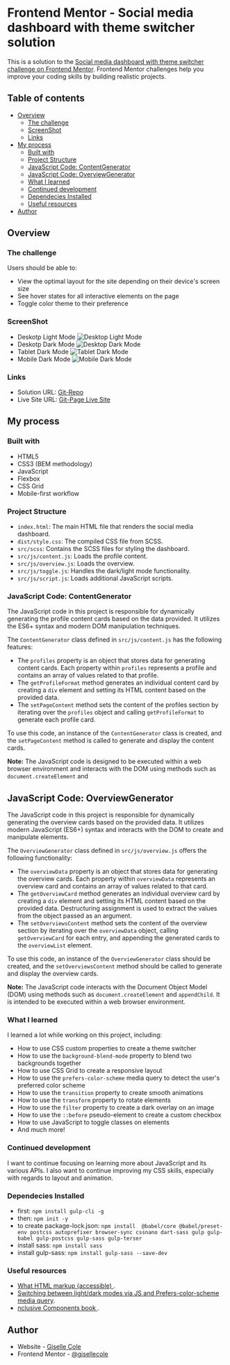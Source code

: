 # Frontend Mentor - Social media dashboard with theme switcher solution

This is a solution to the [Social media dashboard with theme switcher challenge on Frontend Mentor](https://www.frontendmentor.io/challenges/social-media-dashboard-with-theme-switcher-6oY8ozp_H). Frontend Mentor challenges help you improve your coding skills by building realistic projects.

## Table of contents

- [Overview](#overview)
  - [The challenge](#the-challenge)
  - [ScreenShot](#screenshot)
  - [Links](#links)
- [My process](#my-process)
  - [Built with](#built-with)
  - [Project Structure](#project-structure)
  - [JavaScript Code: ContentGenerator](#javascript-code-contentgenerator)
  - [JavaScript Code: OverviewGenerator](#javascript-code-overviewgenerator)
  - [What I learned](#what-i-learned)
  - [Continued development](#continued-development)
  - [Dependecies Installed](#dependecies-installed)
  - [Useful resources](#useful-resources)
- [Author](#author)

## Overview

### The challenge

Users should be able to:

- View the optimal layout for the site depending on their device's screen size
- See hover states for all interactive elements on the page
- Toggle color theme to their preference

### ScreenShot

- Deskotp Light Mode
  ![Desktop Light Mode](./src/images/desktop-light-mode.png)
- Deskotp Dark Mode
  ![Desktop Dark Mode](./src/images/desktop-dark-mode.png)
- Tablet Dark Mode
  ![Tablet Dark Mode](./src/images/tablet-dark-mode.png)
- Mobile Dark Mode
  ![Mobile Dark Mode](./src/images/mobile-dark-mode.png)

### Links

- Solution URL: [Git-Repo](https://github.com/gisellecole/fem-dashboard-toggle)
- Live Site URL: [Git-Page Live Site](https://gisellecole.github.io/fem-dashboard-toggle/)

## My process

### Built with

- HTML5
- CSS3 (BEM methodology)
- JavaScript
- Flexbox
- CSS Grid
- Mobile-first workflow

### Project Structure

- `index.html`: The main HTML file that renders the social media dashboard.
- `dist/style.css`: The compiled CSS file from SCSS.
- `src/scss`: Contains the SCSS files for styling the dashboard.
- `src/js/content.js`: Loads the profile content.
- `src/js/overview.js`: Loads the overview.
- `src/js/toggle.js`: Handles the dark/light mode functionality.
- `src/js/script.js`: Loads additional JavaScript scripts.

### JavaScript Code: ContentGenerator

The JavaScript code in this project is responsible for dynamically generating the profile content cards based on the data provided. It utilizes the ES6+ syntax and modern DOM manipulation techniques.

The `ContentGenerator` class defined in `src/js/content.js` has the following features:

- The `profiles` property is an object that stores data for generating content cards. Each property within `profiles` represents a profile and contains an array of values related to that profile.
- The `getProfileFormat` method generates an individual content card by creating a `div` element and setting its HTML content based on the provided data.
- The `setPageContent` method sets the content of the profiles section by iterating over the `profiles` object and calling `getProfileFormat` to generate each profile card.

To use this code, an instance of the `ContentGenerator` class is created, and the `setPageContent` method is called to generate and display the content cards.

**Note:** The JavaScript code is designed to be executed within a web browser environment and interacts with the DOM using methods such as `document.createElement` and

## JavaScript Code: OverviewGenerator

The JavaScript code in this project is responsible for dynamically generating the overview cards based on the provided data. It utilizes modern JavaScript (ES6+) syntax and interacts with the DOM to create and manipulate elements.

The `OverviewGenerator` class defined in `src/js/overview.js` offers the following functionality:

- The `overviewData` property is an object that stores data for generating the overview cards. Each property within `overviewData` represents an overview card and contains an array of values related to that card.
- The `getOverviewCard` method generates an individual overview card by creating a `div` element and setting its HTML content based on the provided data. Destructuring assignment is used to extract the values from the object passed as an argument.
- The `setOverviewsContent` method sets the content of the overview section by iterating over the `overviewData` object, calling `getOverviewCard` for each entry, and appending the generated cards to the `overviewList` element.

To use this code, an instance of the `OverviewGenerator` class should be created, and the `setOverviewsContent` method should be called to generate and display the overview cards.

**Note:** The JavaScript code interacts with the Document Object Model (DOM) using methods such as `document.createElement` and `appendChild`. It is intended to be executed within a web browser environment.

### What I learned

I learned a lot while working on this project, including:

- How to use CSS custom properties to create a theme switcher
- How to use the `background-blend-mode` property to blend two backgrounds together
- How to use CSS Grid to create a responsive layout
- How to use the `prefers-color-scheme` media query to detect the user's preferred color scheme
- How to use the `transition` property to create smooth animations
- How to use the `transform` property to rotate elements
- How to use the `filter` property to create a dark overlay on an image
- How to use the `::before` pseudo-element to create a custom checkbox
- How to use JavaScript to toggle classes on elements
- And much more!

### Continued development

I want to continue focusing on learning more about JavaScript and its various APIs. I also want to continue improving my CSS skills, especially with regards to layout and animation.

### Dependecies Installed

- first: `npm install gulp-cli -g`
- then: `npm init -y `
- to create package-lock.json: `npm install  @babel/core @babel/preset-env postcss autoprefixer browser-sync cssnano dart-sass gulp gulp-babel gulp-postcss gulp-sass gulp-terser `
- install sass: `npm install sass`
- install gulp-sass: `npm install gulp-sass --save-dev`

### Useful resources

- [What HTML markup (accessible) ](https://scottaohara.github.io/a11y_styled_form_controls/src/radio-button--switch/).
- [Switching between light/dark modes via JS and Prefers-color-scheme media query](https://piccalil.li/tutorial/create-a-user-controlled-dark-or-light-mode/).
- [nclusive Components book ](https://inclusive-components.design/cards/).

## Author

- Website - [Giselle Cole](https://www.your-site.com)
- Frontend Mentor - [@gisellecole](https://www.frontendmentor.io/profile/gisellecole)
